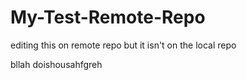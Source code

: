 # My-Test-Remote-Repo

editing this on remote repo but it isn't on the local repo 


 bllah doishousahfgreh